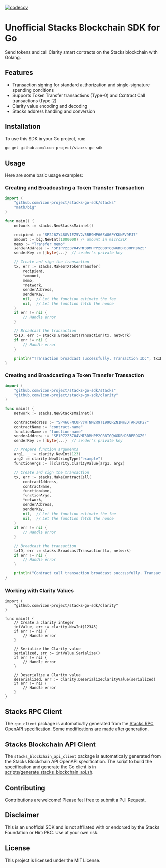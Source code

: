 [![codecov](https://codecov.io/gh/icon-project/stacks-go-sdk/graph/badge.svg?token=CvLaGibygJ)](https://codecov.io/gh/icon-project/stacks-go-sdk)

# Unofficial Stacks Blockchain SDK for Go

Send tokens and call Clarity smart contracts on the Stacks blockchain with Golang.

## Features

- Transaction signing for standard authorization and single-signature spending conditions
- Supports Token Transfer transactions (Type-0) and Contract Call transactions (Type-2)
- Clarity value encoding and decoding
- Stacks address handling and conversion

## Installation

To use this SDK in your Go project, run:

```bash
go get github.com/icon-project/stacks-go-sdk
```

## Usage
Here are some basic usage examples:

### Creating and Broadcasting a Token Transfer Transaction
```go
import (
    "github.com/icon-project/stacks-go-sdk/stacks"
    "math/big"
)

func main() {
    network := stacks.NewStacksMainnet()

    recipient := "SP2J6ZY48GV1EZ5V2V5RB9MP66SW86PYKKNRV9EJ7"
    amount := big.NewInt(1000000) // amount in microSTX
    memo := "Transfer memo"
    senderAddress := "SP1P72Z3704VMT3DMHPP2CB8TGQWGDBHD3RPR9GZS"
    senderKey := []byte{...}  // sender's private key

    // Create and sign the transaction
    tx, err := stacks.MakeSTXTokenTransfer(
        recipient,
        *amount,
        memo,
        *network,
        senderAddress,
        senderKey,
        nil,  // Let the function estimate the fee
        nil,  // Let the function fetch the nonce
    )
    if err != nil {
        // Handle error
    }

    // Broadcast the transaction
    txID, err := stacks.BroadcastTransaction(tx, network)
    if err != nil {
        // Handle error
    }

    println("Transaction broadcast successfully. Transaction ID:", txID)
}
```

### Creating and Broadcasting a Token Transfer Transaction
```go
import (
    "github.com/icon-project/stacks-go-sdk/stacks"
    "github.com/icon-project/stacks-go-sdk/clarity"
)

func main() {
    network := stacks.NewStacksMainnet()

    contractAddress := "SP466FNC0P7JWTNM2R9T199QRZN1MYEDTAR0KP27"
    contractName := "contract-name"
    functionName := "function-name"
    senderAddress := "SP1P72Z3704VMT3DMHPP2CB8TGQWGDBHD3RPR9GZS"
    senderKey := []byte{...}  // sender's private key

    // Prepare function arguments
    arg1, _ := clarity.NewInt(123)
    arg2 := clarity.NewStringType("example")
    functionArgs := []clarity.ClarityValue{arg1, arg2}

    // Create and sign the transaction
    tx, err := stacks.MakeContractCall(
        contractAddress,
        contractName,
        functionName,
        functionArgs,
        *network,
        senderAddress,
        senderKey,
        nil,  // Let the function estimate the fee
        nil,  // Let the function fetch the nonce
    )
    if err != nil {
        // Handle error
    }

    // Broadcast the transaction
    txID, err := stacks.BroadcastTransaction(tx, network)
    if err != nil {
        // Handle error
    }

    println("Contract call transaction broadcast successfully. Transaction ID:", txID)
}
```

### Working with Clarity Values
```golang
import (
    "github.com/icon-project/stacks-go-sdk/clarity"
)

func main() {
    // Create a Clarity integer
    intValue, err := clarity.NewInt(12345)
    if err != nil {
        // Handle error
    }

    // Serialize the Clarity value
    serialized, err := intValue.Serialize()
    if err != nil {
        // Handle error
    }

    // Deserialize a Clarity value
    deserialized, err := clarity.DeserializeClarityValue(serialized)
    if err != nil {
        // Handle error
    }
}
```

## Stacks RPC Client

The `rpc_client` package is automatically generated from the [Stacks RPC OpenAPI specification](https://github.com/stacks-network/stacks-core/blob/master/docs/rpc/openapi.yaml). Some modifications are made after generation.

## Stacks Blockchain API Client
 
The `stacks_blockchain_api_client` package is automatically generated from the Stacks Blockchain API OpenAPI specification. The script to build the specification and generate the Go client is in [scripts/generate_stacks_blockchain_api.sh](scripts/generate_stacks_blockchain_api.sh).

## Contributing
Contributions are welcome! Please feel free to submit a Pull Request.

## Disclaimer
This is an unofficial SDK and is not affiliated with or endorsed by the Stacks Foundation or Hiro PBC. Use at your own risk.

## License
This project is licensed under the MIT License.
